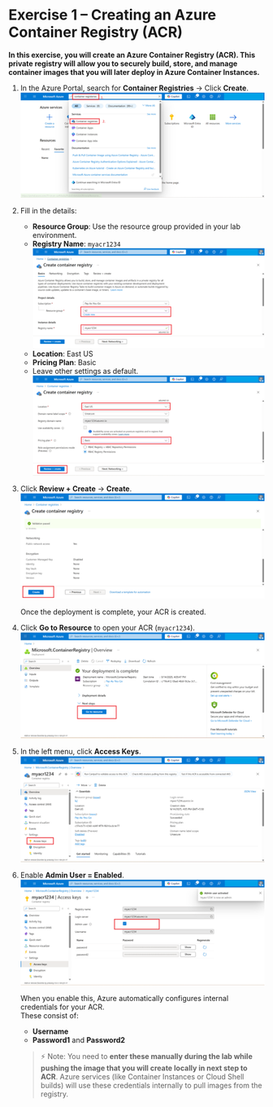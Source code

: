 # Exercise 1 – Creating an Azure Container Registry (ACR)
**In this exercise, you will create an Azure Container Registry (ACR). This private registry will allow you to securely build, store, and manage container images that you will later deploy in Azure Container Instances.**

1. In the Azure Portal, search for **Container Registries** → Click **Create**.  
   ![](./azurelab/cr1.png)

2. Fill in the details:  
   - **Resource Group**: Use the resource group provided in your lab environment.  
   - **Registry Name**: `myacr1234`  
     ![](./azurelab/cr2.png)
   - **Location**: East US  
   - **Pricing Plan**: Basic  
   - Leave other settings as default.  
     ![](./azurelab/cr3.png)

3. Click **Review + Create** → **Create**.  
   ![](./azurelab/cr4.png)

   Once the deployment is complete, your ACR is created.  

4. Click **Go to Resource** to open your ACR (`myacr1234`).  
   ![](./azurelab/cr5.png)

5. In the left menu, click **Access Keys**.  
   ![](./azurelab/cr6.png)

6. Enable **Admin User = Enabled**.  
   ![](./azurelab/cr7.png)

   When you enable this, Azure automatically configures internal credentials for your ACR.  
   These consist of:  
   - **Username**  
   - **Password1** and **Password2**  

   > ⚡ Note: You  need to **enter these manually during the lab while pushing the image  that you will create locally in next step to ACR**.
   Azure services (like Container Instances or Cloud Shell builds) will use these credentials internally to pull images from the registry.
